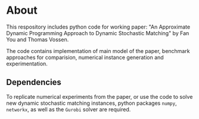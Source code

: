 # About

This respository includes python code for working paper: "An Approximate Dynamic Programming Approach to Dynamic Stochastic Matching" by Fan You and Thomas Vossen.

The code contains implementation of main model of the paper, benchmark approaches for comparision, numerical instance generation and experimentation.

## Dependencies
To replicate numerical experiments from the paper, or use the code to solve new dynamic stochastic matching instances, python packages `numpy`, `networkx`, as well as the `Gurobi` solver are required.
